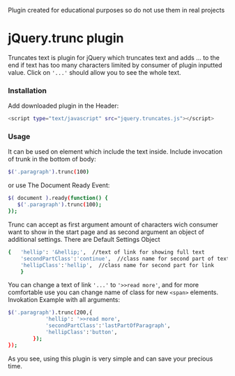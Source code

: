 Plugin created for educational purposes so do not use them in real projects


# jQuery.trunc plugin

Truncates text is  plugin for jQuery which truncates text and adds &hellip; to the end if text has too many characters limited by consumer of plugin inputted value. Click on `'...'` should allow you to see the whole text. 


### Installation
Add downloaded plugin in the Header:
```sh
<script type="text/javascript" src="jquery.truncates.js"></script>
```
### Usage
It can be used on element which include the text inside.
Include invocation of trunk in the bottom of body:
```sh
$('.paragraph').trunc(100)
```
or use The Document Ready Event:
```sh
$( document ).ready(function() {
   $('.paragraph').trunc(100);
});
```
Trunc can accept as first argument amount of characters wich consumer want to show in the start page and as second argument an object of additional settings. There are Default Settings Object
```sh
{   'hellip': '&hellip;',  //text of link for showing full text
    'secondPartClass':'continue',  //class name for second part of text
    'hellipClass':'hellip',  //class name for second part for link
    }
```
You can change a text of link `'...'` to `'>>read more'`, and for more comfortable use you can change name of class for new `<span>` elements.  Invokation Example with all arguments:
```sh
$('.paragraph').trunc(200,{
            'hellip': '>>read more',
            'secondPartClass':'lastPartOfParagraph',
            'hellipClass':'button',
        });
});
```
As you see, using this plugin is very simple and can save your precious time.
